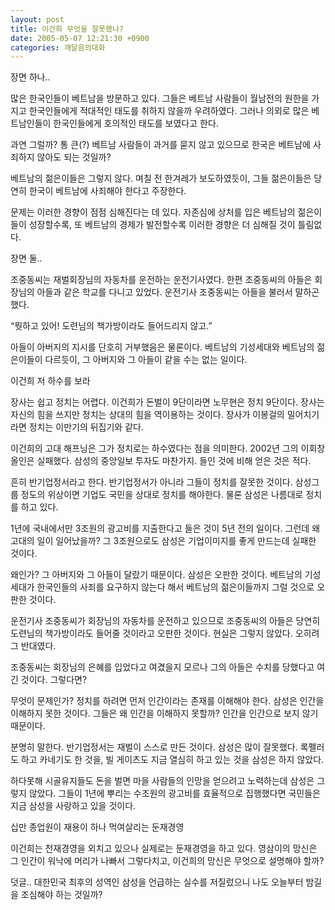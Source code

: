 ```yaml
---
layout: post
title: 이건희 무엇을 잘못했나?
date: 2005-05-07 12:21:30 +0900
categories: 깨달음의대화
---
```

장면 하나..
  
많은 한국인들이 베트남을 방문하고 있다. 그들은 베트남 사람들이 월남전의 원한을 가지고 한국인들에게 적대적인 태도를 취하지 않을까 우려하였다. 그러나 의외로 많은 베트남인들이 한국인들에게 호의적인 태도를 보였다고 한다.
  

  
과연 그럴까? 통 큰(?) 베트남 사람들이 과거를 묻지 않고 있으므로 한국은 베트남에 사죄하지 않아도 되는 것일까?
  

  
베트남의 젊은이들은 그렇지 않다. 며칠 전 한겨레가 보도하였듯이, 그들 젊은이들은 당연히 한국이 베트남에 사죄해야 한다고 주장한다.
  

  
문제는 이러한 경향이 점점 심해진다는 데 있다. 자존심에 상처를 입은 베트남의 젊은이들이 성장할수록, 또 베트남의 경제가 발전할수록 이러한 경향은 더 심해질 것이 틀림없다.
  

  
장면 둘..
  
조중동씨는 재벌회장님의 자동차를 운전하는 운전기사였다. 한편 조중동씨의 아들은 회장님의 아들과 같은 학교를 다니고 있었다. 운전기사 조중동씨는 아들을 불러서 말하곤 했다.
  

  
“뭣하고 있어! 도련님의 책가방이라도 들어드리지 않고.”
  

  
아들이 아버지의 지시를 단호히 거부했음은 물론이다. 베트남의 기성세대와 베트남의 젊은이들이 다르듯이, 그 아버지와 그 아들이 같을 수는 없는 일이다.
  

  
이건희 저 하수를 보라
  
장사는 쉽고 정치는 어렵다. 이건희가 돈벌이 9단이라면 노무현은 정치 9단이다. 장사는 자신의 힘을 쓰지만 정치는 상대의 힘을 역이용하는 것이다. 장사가 이봉걸의 밀어치기라면 정치는 이만기의 뒤집기와 같다.
  

  
이건희의 고대 해프닝은 그가 정치로는 하수였다는 점을 의미한다. 2002년 그의 이회창 올인은 실패했다. 삼성의 중앙일보 투자도 마찬가지. 들인 것에 비해 얻은 것은 적다.
  

  
흔히 반기업정서라고 한다. 반기업정서가 아니라 그들이 정치를 잘못한 것이다. 삼성그룹 정도의 위상이면 기업도 국민을 상대로 정치를 해야한다. 물론 삼성은 나름대로 정치를 하고 있다.
  

  
1년에 국내에서만 3조원의 광고비를 지출한다고 들은 것이 5년 전의 일이다. 그런데 왜 고대의 일이 일어났을까? 그 3조원으로도 삼성은 기업이미지를 좋게 만드는데 실패한 것이다.
  

  
왜인가? 그 아버지와 그 아들이 달랐기 때문이다. 삼성은 오판한 것이다. 베트남의 기성세대가 한국인들의 사죄를 요구하지 않는다 해서 베트남의 젊은이들까지 그럴 것으로 오판한 것이다.
  

  
운전기사 조중동씨가 회장님의 자동차를 운전하고 있으므로 조중동씨의 아들은 당연히 도련님의 책가방이라도 들어줄 것이라고 오판한 것이다. 현실은 그렇지 않았다. 오히려 그 반대였다.
  

  
조중동씨는 회장님의 은혜를 입었다고 여겼을지 모르나 그의 아들은 수치를 당했다고 여긴 것이다. 그렇다면?
  

  
무엇이 문제인가? 정치를 하려면 먼저 인간이라는 존재를 이해해야 한다. 삼성은 인간을 이해하지 못한 것이다. 그들은 왜 인간을 이해하지 못할까? 인간을 인간으로 보지 않기 때문이다.
  

  
분명히 말한다. 반기업정서는 재벌이 스스로 만든 것이다. 삼성은 많이 잘못했다. 록펠러도 하고 카네기도 한 것을, 빌 게이츠도 지금 열심히 하고 있는 것을 삼성은 하지 않았다.
  

  
하다못해 시골유지들도 돈을 벌면 마을 사람들의 인망을 얻으려고 노력하는데 삼성은 그렇지 않았다. 그들이 1년에 뿌리는 수조원의 광고비를 효율적으로 집행했다면 국민들은 지금 삼성을 사랑하고 있을 것이다.
  

  
십만 종업원이 재용이 하나 먹여살리는 둔재경영
  
이건희는 천재경영을 외치고 있으나 실제로는 둔재경영을 하고 있다. 영삼이의 망신은 그 인간이 워낙에 머리가 나빠서 그렇다치고, 이건희의 망신은 무엇으로 설명해야 할까?
  

  
덧글.. 대한민국 최후의 성역인 삼성을 언급하는 실수를 저질렀으니 나도 오늘부터 밤길을 조심해야 하는 것일까?